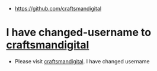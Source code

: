 - https://github.com/craftsmandigital

# I have changed-username to [craftsmandigital](../../../../craftsmandigital)

- Please visit [craftsmandigital](../../../../craftsmandigital). I have changed username
